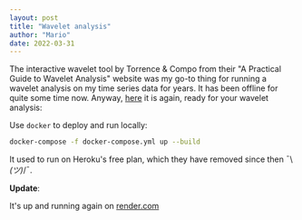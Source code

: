 ```yaml
---
layout: post
title: "Wavelet analysis"
author: "Mario"
date: 2022-03-31
---
```


The interactive wavelet tool by Torrence & Compo from their "A Practical Guide to Wavelet Analysis" website was my go-to thing for running a wavelet analysis on my time series data for years.
It has been offline for quite some time now.
Anyway, [here](https://github.com/mkrapp/wavelet-analysis) it is again, ready for your wavelet analysis:

Use `docker` to deploy and run locally:

```bash
docker-compose -f docker-compose.yml up --build
```

It used to run on Heroku's free plan, which they have removed since then ¯\\_(ツ)_/¯.

**Update**:

It's up and running again on [render.com](https://wavelet-analysis.onrender.com/)
